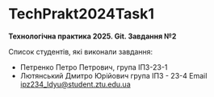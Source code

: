# TechPrakt2024Task1

**Технологічна практика 2025. Git. Завдання №2**

Список студентів, які виконали завдання:

- Петренко Петро Петрович, група ІПЗ-23-1
- Лютянський Дмитро Юрійович група ІПЗ - 23-4
  Email ipz234_ldyu@student.ztu.edu.ua
